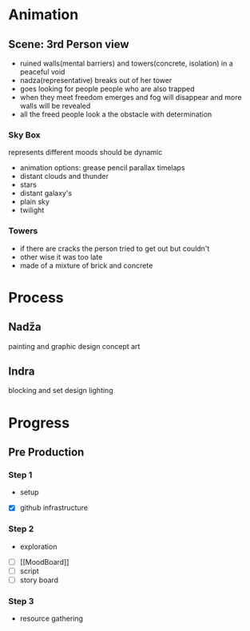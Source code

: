# Animation
## Scene: 3rd Person view
- ruined walls(mental barriers) and towers(concrete, isolation) in a peaceful void
- nadza(representative) breaks out of her tower
- goes looking for people people who are also trapped
- when they meet freedom emerges and fog will disappear and more walls will be revealed
- all the freed people look a the obstacle with determination 

### Sky Box
represents different moods should be dynamic
- animation options:
grease pencil parallax
timelaps
- distant clouds and thunder
- stars
- distant galaxy's
- plain sky
- twilight

### Towers
- if there are cracks the person tried to get out but couldn't
- other wise it was too late
- made of a mixture of brick and concrete

# Process
## Nadža
painting and graphic design
concept art
## Indra
blocking and set design
lighting

# Progress 
 
## Pre Production
### Step 1
- setup
- [x] github infrastructure

### Step 2
- exploration
- [ ]  [[MoodBoard]]
- [ ] script 
- [ ] story board

### Step 3
- resource gathering 

 

